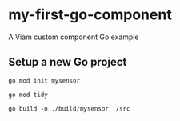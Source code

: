 # my-first-go-component
A Viam custom component Go example



## Setup a new Go project

```go mod init mysensor```

```go mod tidy```

```go build -o ./build/mysensor ./src```
